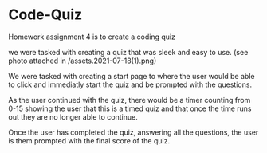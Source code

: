 # Code-Quiz
Homework assignment 4 is to create a coding quiz

we were tasked with creating a quiz that was sleek and easy to use.
(see photo attached in /assets.2021-07-18(1).png)

We were tasked with creating a start page to where the user would be able to click and immediatly start the quiz and be prompted with the questions. 

As the user continued with the quiz, there would be a timer counting from 0-15 showing the user that this is a timed quiz and that once the time runs out they are no longer able to continue.

Once the user has completed the quiz, answering all the questions, the user is them prompted with the final score of the quiz.


